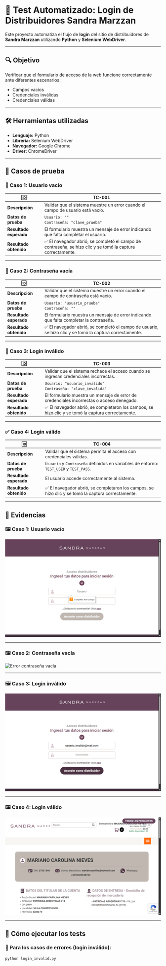 # 🧪 Test Automatizado: Login de Distribuidores Sandra Marzzan

Este proyecto automatiza el flujo de **login** del sitio de distribuidores de **Sandra Marzzan** utilizando **Python** y **Selenium WebDriver**.

---

## 🔍 **Objetivo**

Verificar que el formulario de acceso de la web funcione correctamente ante diferentes escenarios:

- Campos vacíos
- Credenciales inválidas
- Credenciales válidas

---

## 🛠️ **Herramientas utilizadas**

- **Lenguaje:** Python
- **Librería:** Selenium WebDriver
- **Navegador:** Google Chrome
- **Driver:** ChromeDriver

---

## 📝 **Casos de prueba**

### 🔴 **Caso 1: Usuario vacío**

| 🆔 | TC-001 |
|----|--------|
| **Descripción** | Validar que el sistema muestre un error cuando el campo de usuario está vacío. |
| **Datos de prueba** | `Usuario: ""`<br>`Contraseña: "clave_prueba"` |
| **Resultado esperado** | El formulario muestra un mensaje de error indicando que falta completar el usuario. |
| **Resultado obtenido** | ✅ El navegador abrió, se completó el campo de contraseña, se hizo clic y se tomó la captura correctamente. |

---

### 🔴 **Caso 2: Contraseña vacía**

| 🆔 | TC-002 |
|----|--------|
| **Descripción** | Validar que el sistema muestre un error cuando el campo de contraseña está vacío. |
| **Datos de prueba** | `Usuario: "usuario_prueba"`<br>`Contraseña: ""` |
| **Resultado esperado** | El formulario muestra un mensaje de error indicando que falta completar la contraseña. |
| **Resultado obtenido** | ✅ El navegador abrió, se completó el campo de usuario, se hizo clic y se tomó la captura correctamente. |

---

### 🔴 **Caso 3: Login inválido**

| 🆔 | TC-003 |
|----|--------|
| **Descripción** | Validar que el sistema rechace el acceso cuando se ingresan credenciales incorrectas. |
| **Datos de prueba** | `Usuario: "usuario_invalido"`<br>`Contraseña: "clave_invalida"` |
| **Resultado esperado** | El formulario muestra un mensaje de error de credenciales incorrectas o acceso denegado. |
| **Resultado obtenido** | ✅ El navegador abrió, se completaron los campos, se hizo clic y se tomó la captura correctamente. |

---

### ✅ **Caso 4: Login válido**

| 🆔 | TC-004 |
|----|--------|
| **Descripción** | Validar que el sistema permita el acceso con credenciales válidas. |
| **Datos de prueba** | `Usuario` y `Contraseña` definidos en variables de entorno: `TEST_USER` y `TEST_PASS`. |
| **Resultado esperado** | El usuario accede correctamente al sistema. |
| **Resultado obtenido** | ✅ El navegador abrió, se completaron los campos, se hizo clic y se tomó la captura correctamente. |

---

## 📸 **Evidencias**

### 🖼️ Caso 1: Usuario vacío

![Error usuario vacío](resultado_error_usuario.png)

---

### 🖼️ Caso 2: Contraseña vacía

![Error contraseña vacía](resultado_error_contraseña.png)

---

### 🖼️ Caso 3: Login inválido

![Login inválido](resultado_login_invalido.png)

---

### 🖼️ Caso 4: Login válido

![Login exitoso](resultado_login.png)

---

## 🚀 **Cómo ejecutar los tests**

### 🔴 Para los casos de **errores (login inválido)**:

```bash
python login_invalid.py

